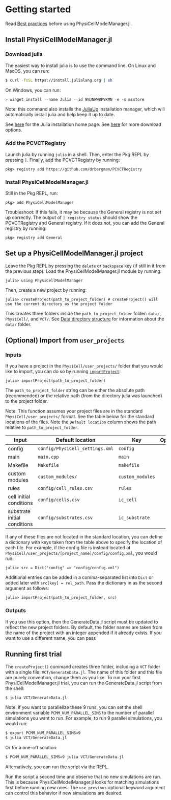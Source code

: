 # Getting started
Read [Best practices](@ref) before using PhysiCellModelManager.jl.
## Install PhysiCellModelManager.jl
### Download julia
The easiest way to install julia is to use the command line. On Linux and MacOS, you can run:
```sh
$ curl -fsSL https://install.julialang.org | sh
```

On Windows, you can run:
```powershell
> winget install --name Julia --id 9NJNWW8PVKMN -e -s msstore
```

Note: this command also installs the [JuliaUp](https://github.com/JuliaLang/juliaup) installation manager, which will automatically install julia and help keep it up to date.

See [here](https://julialang.org/install) for the Julia installation home page. See [here](https://julialang.org/downloads/) for more download options.

### Add the PCVCTRegistry
Launch julia by running `julia` in a shell.
Then, enter the Pkg REPL by pressing `]`.
Finally, add the PCVCTRegistry by running:
```julia-repl
pkg> registry add https://github.com/drbergman/PCVCTRegistry
```

### Install PhysiCellModelManager.jl
Still in the Pkg REPL, run:
```julia-repl
pkg> add PhysiCellModelManager
```

Troubleshoot: If this fails, it may be because the General registry is not set up correctly. The output of `] registry status` should show the PCVCTRegistry and General registry. If it does not, you can add the General registry by running:
```julia-repl
pkg> registry add General
```

## Set up a PhysiCellModelManager.jl project
Leave the Pkg REPL by pressing the `delete` or `backspace` key (if still in it from the previous step).
Load the PhysiCellModelManager.jl module by running:
```julia-repl
julia> using PhysiCellModelManager
```
Then, create a new project by running:
```julia-repl
julia> createProject(path_to_project_folder) # createProject() will use the current directory as the project folder
```
This creates three folders inside the `path_to_project_folder` folder: `data/`, `PhysiCell/`, and `VCT/`.
See [Data directory structure](@ref) for information about the `data/` folder.

## (Optional) Import from `user_projects`
### Inputs
If you have a project in the `PhysiCell/user_projects/` folder that you would like to import, you can do so by running [`importProject`](@ref):
```julia-repl
julia> importProject(path_to_project_folder)
```
The `path_to_project_folder` string can be either the absolute path (recommended) or the relative path (from the directory julia was launched) to the project folder.

Note: This function assumes your project files are in the standard `PhysiCell/user_projects/` format.
See the table below for the standard locations of the files.
Note the `Default location` column shows the path relative to `path_to_project_folder`.

| Input | Default location | Key | Optional |
| --- | --- | --- | :---: |
| config | `config/PhysiCell_settings.xml` | `config` | |
| main | `main.cpp` | `main` | |
| Makefile | `Makefile` | `makefile` | |
| custom modules | `custom_modules/` | `custom_modules` | |
| rules | `config/cell_rules.csv` | `rules` | X |
| cell initial conditions | `config/cells.csv` | `ic_cell` | X |
| substrate initial conditions | `config/substrates.csv` | `ic_substrate` | X |

If any of these files are not located in the standard location, you can define a dictionary with keys taken from the table above to specify the location of each file.
For example, if the config file is instead located at `PhysiCell/user_projects/[project_name]/config/config.xml`, you would run:
```julia-repl
julia> src = Dict("config" => "config/config.xml")
```
Additional entries can be added in a comma-separated list into `Dict` or added later with `src[key] = rel_path`.
Pass the dictionary in as the second argument as follows:
```julia-repl
julia> importProject(path_to_project_folder, src)
```

### Outputs
If you use this option, then the GenerateData.jl script must be updated to reflect the new project folders.
By default, the folder names are taken from the name of the project with an integer appended if it already exists.
If you want to use a different name, you can pass 

## Running first trial
The `createProject()` command creates three folder, including a `VCT` folder with a single file: `VCT/GenerateData.jl`.
The name of this folder and this file are purely convention, change them as you like.
To run your first PhysiCellModelManager.jl trial, you can run the GenerateData.jl script from the shell:
```sh
$ julia VCT/GenerateData.jl
```
Note: if you want to parallelize these 9 runs, you can set the shell environment variable `PCMM_NUM_PARALLEL_SIMS` to the number of parallel simulations you want to run. For example, to run 9 parallel simulations, you would run:
```sh
$ export PCMM_NUM_PARALLEL_SIMS=9
$ julia VCT/GenerateData.jl
```
Or for a one-off solution:
```sh
$ PCMM_NUM_PARALLEL_SIMS=9 julia VCT/GenerateData.jl
```
Alternatively, you can run the script via the REPL.

Run the script a second time and observe that no new simulations are run.
This is because PhysiCellModelManager.jl looks for matching simulations first before running new ones.
The `use_previous` optional keyword argument can control this behavior if new simulations are desired.